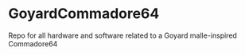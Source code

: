 # GoyardCommadore64
Repo for all hardware and software related to a Goyard malle-inspired Commadore64
